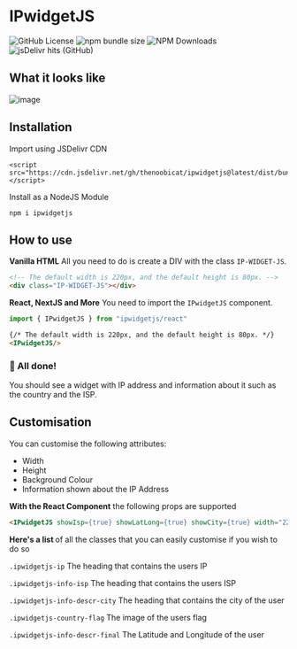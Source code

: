 # IPwidgetJS
![GitHub License](https://img.shields.io/github/license/thenoobicat/ipwidgetjs)
![npm bundle size](https://img.shields.io/bundlephobia/min/ipwidgetjs)
![NPM Downloads](https://img.shields.io/npm/dw/ipwidgetjs)
![jsDelivr hits (GitHub)](https://img.shields.io/jsdelivr/gh/hw/TheNoobiCat/IPwidgetJS)

## What it looks like
![image](https://github.com/user-attachments/assets/5241ce82-5397-410d-ad24-e005745f7dfc)

## Installation
Import using JSDelivr CDN
```
<script src="https://cdn.jsdelivr.net/gh/thenoobicat/ipwidgetjs@latest/dist/bundle.js"></script>
```
Install as a NodeJS Module
```
npm i ipwidgetjs
```

## How to use
<b>Vanilla HTML</b>
All you need to do is create a DIV with the class `IP-WIDGET-JS`.

```html
<!-- The default width is 220px, and the default height is 80px. -->
<div class="IP-WIDGET-JS"></div>
```

<b>React, NextJS and More</b>
You need to import the `IPwidgetJS` component.
```js
import { IPwidgetJS } from "ipwidgetjs/react"
```
```html
{/* The default width is 220px, and the default height is 80px. */}
<IPwidgetJS/>
```

### 🎉 All done!
You should see a widget with IP address and information about it such as the country and the ISP.

## Customisation
You can customise the following attributes:

- Width
- Height
- Background Colour
- Information shown about the IP Address

<b>With the React Component</b> the following props are supported

```html
<IPwidgetJS showIsp={true} showLatLong={true} showCity={true} width="220px" bg="#333333" height="85px"/>
```

<b>Here's a list </b>of all the classes that you can easily customise if you wish to do so

`.ipwidgetjs-ip` The heading that contains the users IP

`.ipwidgetjs-info-isp`
The heading that contains the users ISP

`.ipwidgetjs-info-descr-city`
The heading that contains the city of the user

`.ipwidgetjs-country-flag`
The image of the users flag

`.ipwidgetjs-info-descr-final`
The Latitude and Longitude of the user
